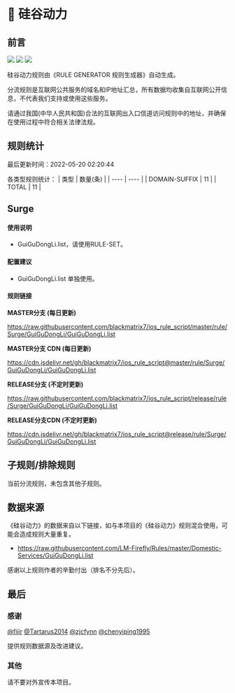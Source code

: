 # 🧸 硅谷动力

## 前言

![](https://shields.io/badge/-移除重复规则-ff69b4) ![](https://shields.io/badge/-DOMAIN与DOMAIN--SUFFIX合并-green) ![](https://shields.io/badge/-IP--CIDR(6)合并-blueviolet) 

硅谷动力规则由《RULE GENERATOR 规则生成器》自动生成。

分流规则是互联网公共服务的域名和IP地址汇总，所有数据均收集自互联网公开信息，不代表我们支持或使用这些服务。

请通过我国(中华人民共和国)合法的互联网出入口信道访问规则中的地址，并确保在使用过程中符合相关法律法规。

## 规则统计

最后更新时间：2022-05-20 02:20:44

各类型规则统计：
| 类型 | 数量(条)  | 
| ---- | ----  |
| DOMAIN-SUFFIX | 11  | 
| TOTAL | 11  | 


## Surge 

#### 使用说明
- GuiGuDongLi.list，请使用RULE-SET。

#### 配置建议
- GuiGuDongLi.list 单独使用。

#### 规则链接
**MASTER分支 (每日更新)**

https://raw.githubusercontent.com/blackmatrix7/ios_rule_script/master/rule/Surge/GuiGuDongLi/GuiGuDongLi.list

**MASTER分支 CDN (每日更新)**

https://cdn.jsdelivr.net/gh/blackmatrix7/ios_rule_script@master/rule/Surge/GuiGuDongLi/GuiGuDongLi.list

**RELEASE分支 (不定时更新)**

https://raw.githubusercontent.com/blackmatrix7/ios_rule_script/release/rule/Surge/GuiGuDongLi/GuiGuDongLi.list

**RELEASE分支CDN (不定时更新)**

https://cdn.jsdelivr.net/gh/blackmatrix7/ios_rule_script@release/rule/Surge/GuiGuDongLi/GuiGuDongLi.list

## 子规则/排除规则


当前分流规则，未包含其他子规则。

## 数据来源

《硅谷动力》的数据来自以下链接，如与本项目的《硅谷动力》规则混合使用，可能会造成规则大量重复。

- https://raw.githubusercontent.com/LM-Firefly/Rules/master/Domestic-Services/GuiGuDongLi.list


感谢以上规则作者的辛勤付出（排名不分先后）。

## 最后

### 感谢

[@fiiir](https://github.com/fiiir) [@Tartarus2014](https://github.com/Tartarus2014) [@zjcfynn](https://github.com/zjcfynn) [@chenyiping1995](https://github.com/chenyiping1995) 

提供规则数据源及改进建议。

### 其他

请不要对外宣传本项目。